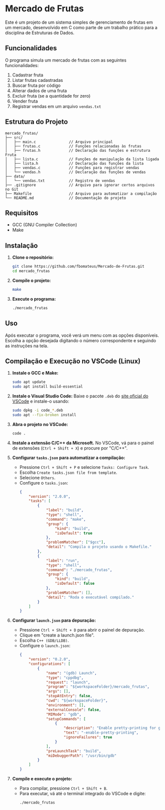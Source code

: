 # Mercado de Frutas

Este é um projeto de um sistema simples de gerenciamento de frutas em um mercado, desenvolvido em C como parte de um trabalho prático para a disciplina de Estruturas de Dados.

## Funcionalidades

O programa simula um mercado de frutas com as seguintes funcionalidades:

1. Cadastrar fruta
2. Listar frutas cadastradas
3. Buscar fruta por código
4. Alterar dados de uma fruta
5. Excluir fruta (se a quantidade for zero)
6. Vender fruta
7. Registrar vendas em um arquivo `vendas.txt`

## Estrutura do Projeto

```
mercado_frutas/
├── src/
│   ├── main.c               // Arquivo principal
│   ├── frutas.c             // Funções relacionadas às frutas
│   ├── frutas.h             // Declaração das funções e estrutura Fruta
│   ├── lista.c              // Funções de manipulação da lista ligada
│   ├── lista.h              // Declaração das funções da lista
│   ├── vendas.c             // Funções para registrar vendas
│   └── vendas.h             // Declaração das funções de vendas
├── data/
│   └── vendas.txt           // Registro de vendas
├── .gitignore               // Arquivo para ignorar certos arquivos no Git
├── Makefile                 // Arquivo para automatizar a compilação
└── README.md                // Documentação do projeto
```

## Requisitos

- GCC (GNU Compiler Collection)
- Make

## Instalação

1. **Clone o repositório:**
   ```bash
   git clone https://github.com/fbomateus/Mercado-de-Frutas.git
   cd mercado_frutas
   ```

2. **Compile o projeto:**
   ```bash
   make
   ```

3. **Execute o programa:**
   ```bash
   ./mercado_frutas
   ```

## Uso

Após executar o programa, você verá um menu com as opções disponíveis. Escolha a opção desejada digitando o número correspondente e seguindo as instruções na tela.

## Compilação e Execução no VSCode (Linux)

1. **Instale o GCC e Make:**
   ```bash
   sudo apt update
   sudo apt install build-essential
   ```

2. **Instale o Visual Studio Code:**
   Baixe o pacote `.deb` do [site oficial do VSCode](https://code.visualstudio.com/) e instale-o usando:
   ```bash
   sudo dpkg -i code_*.deb
   sudo apt --fix-broken install
   ```

3. **Abra o projeto no VSCode:**
   ```bash
   code .
   ```

4. **Instale a extensão C/C++ da Microsoft.**
   No VSCode, vá para o painel de extensões (`Ctrl + Shift + X`) e procure por "C/C++".

5. **Configurar `tasks.json` para automatizar a compilação:**
   - Pressione `Ctrl + Shift + P` e selecione `Tasks: Configure Task`.
   - Escolha `Create tasks.json file from template`.
   - Selecione `Others`.
   - Configure o `tasks.json`:
     ```json
     {
         "version": "2.0.0",
         "tasks": [
             {
                 "label": "build",
                 "type": "shell",
                 "command": "make",
                 "group": {
                     "kind": "build",
                     "isDefault": true
                 },
                 "problemMatcher": ["$gcc"],
                 "detail": "Compila o projeto usando o Makefile."
             },
             {
                 "label": "run",
                 "type": "shell",
                 "command": "./mercado_frutas",
                 "group": {
                     "kind": "build",
                     "isDefault": false
                 },
                 "problemMatcher": [],
                 "detail": "Roda o executável compilado."
             }
         ]
     }
     ```

6. **Configurar `launch.json` para depuração:**
   - Pressione `Ctrl + Shift + D` para abrir o painel de depuração.
   - Clique em "create a launch.json file".
   - Escolha `C++ (GDB/LLDB)`.
   - Configure o `launch.json`:
     ```json
     {
         "version": "0.2.0",
         "configurations": [
             {
                 "name": "(gdb) Launch",
                 "type": "cppdbg",
                 "request": "launch",
                 "program": "${workspaceFolder}/mercado_frutas",
                 "args": [],
                 "stopAtEntry": false,
                 "cwd": "${workspaceFolder}",
                 "environment": [],
                 "externalConsole": false,
                 "MIMode": "gdb",
                 "setupCommands": [
                     {
                         "description": "Enable pretty-printing for gdb",
                         "text": "-enable-pretty-printing",
                         "ignoreFailures": true
                     }
                 ],
                 "preLaunchTask": "build",
                 "miDebuggerPath": "/usr/bin/gdb"
             }
         ]
     }
     ```

7. **Compile e execute o projeto:**
   - Para compilar, pressione `Ctrl + Shift + B`.
   - Para executar, vá até o terminal integrado do VSCode e digite:
     ```bash
     ./mercado_frutas
     ```
